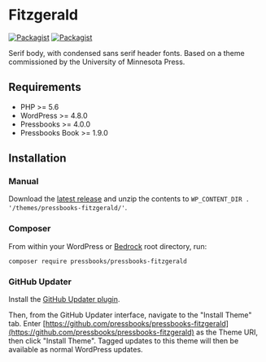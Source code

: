 # Fitzgerald

[![Packagist](https://img.shields.io/packagist/l/pressbooks/pressbooks-fitzgerald.svg)](https://packagist.org/packages/pressbooks/pressbooks-fitzgerald) [![Packagist](https://img.shields.io/packagist/v/pressbooks/pressbooks-fitzgerald.svg)](https://packagist.org/packages/pressbooks/pressbooks-fitzgerald)

Serif body, with condensed sans serif header fonts. Based on a theme commissioned by the University of Minnesota Press.

## Requirements

* PHP >= 5.6
* WordPress >= 4.8.0
* Pressbooks >= 4.0.0
* Pressbooks Book >= 1.9.0

## Installation

### Manual

Download the [latest release](https://github.com/pressbooks/pressbooks-fitzgerald/releases/latest/) and unzip the contents to `WP_CONTENT_DIR . '/themes/pressbooks-fitzgerald/'`.

### Composer

From within your WordPress or [Bedrock](https://roots.io/bedrock/) root directory, run:

```
composer require pressbooks/pressbooks-fitzgerald
```

### GitHub Updater

Install the [GitHub Updater plugin](https://github.com/afragen/github-updater).

Then, from the GitHub Updater interface, navigate to the "Install Theme" tab. Enter [https://github.com/pressbooks/pressbooks-fitzgerald](https://github.com/pressbooks/pressbooks-fitzgerald) as the Theme URI, then click "Install Theme". Tagged updates to this theme will then be available as normal WordPress updates.
